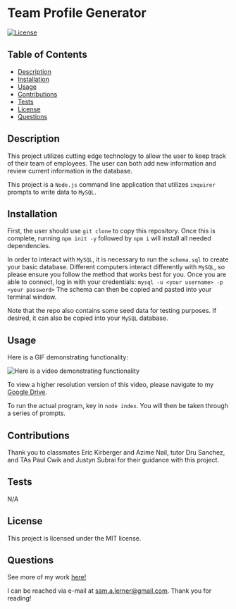 

  # Team Profile Generator

  [![License](https://img.shields.io/badge/license-MIT-green)](https://opensource.org/licenses/MIT)
  
  ## Table of Contents 
  - [Description](#description)
  - [Installation](#installation)
  - [Usage](#usage)
  - [Contributions](#contributions)
  - [Tests](#test)
  - [License](#license)
  - [Questions](#questions)
  


## Description

This project utilizes cutting edge technology to allow the user to keep track of their team of employees. The user can both add new information and review current information in the database. 

This project is a `Node.js` command line application that utilizes `inquirer` prompts to write data to `MySQL`. 

## Installation

First, the user should use `git clone` to copy this repository. Once this is complete, running `npm init -y` followed by `npm i` will install all needed dependencies. 

In order to interact with `MySQL`, it is necessary to run the `schema.sql` to create your basic database. Different computers interact differently with `MySQL`, so please ensure you follow the method that works best for you. Once you are able to connect, log in with your credentials: `mysql -u <your username> -p <your password>` The schema can then be copied and pasted into your terminal window. 

Note that the repo also contains some seed data for testing purposes. If desired, it can also be copied into your `MySQL` database.

## Usage
Here is a GIF demonstrating functionality:

![Here is a video demonstrating functionality](./assets/images/employee-demo.gif)

To view a higher resolution version of this video, please navigate to my [Google Drive](https://drive.google.com/file/d/1kCMEBc9BTwWH8ypVKNfuTO4u1QwhC7dv/view).


To run the actual program, key in `node index`. You will then be taken through a series of prompts. 

## Contributions

Thank you to classmates Eric Kirberger and Azime Nail, tutor Dru Sanchez, and TAs Paul Cwik and Justyn Subrai for their guidance with this project. 

## Tests

N/A

## License
This project is licensed under the MIT license.
    

## Questions
See more of my work [here!](https://github.com/sam-lerner) 

I can be reached via e-mail at sam.a.lerner@gmail.com. Thank you for reading!

